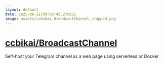 ```yaml
---
layout: default
date: 2025-06-21T09:00:45.276851
image: assets/ccbikai_BroadcastChannel_cropped.png
---
```


# [ccbikai/BroadcastChannel](https://github.com/ccbikai/BroadcastChannel)

Self-host your Telegram channel as a web page using serverless or Docker
